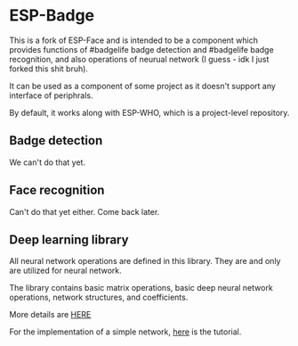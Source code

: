 # ESP-Badge

This is a fork of ESP-Face and is intended to be a component which provides functions of #badgelife badge detection and #badgelife badge recognition, and also operations of neurual network (I guess - idk I just forked this shit bruh).

It can be used as a component of some project as it doesn't support any interface of periphrals.

By default, it works along with ESP-WHO, which is a project-level repository.

## Badge detection

We can't do that yet.

## Face recognition

Can't do that yet either.  Come back later.

## Deep learning library

All neural network operations are defined in this library. They are and only are utilized for neural network.

The library contains basic matrix operations, basic deep neural network operations, network structures, and coefficients.

More details are [HERE](lib/README.md)

For the implementation of a simple network, [here](tutorial/implement_your_own_model.ipynb) is the tutorial.

